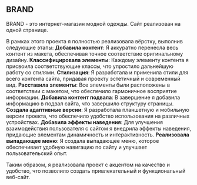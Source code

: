 ## BRAND

BRAND - это интернет-магазин модной одежды. Сайт реализован на одной странице.

В рамках этого проекта я полностью реализовала вёрстку, выполнив следующие этапы:
**Добавила контент**: Я аккуратно перенесла весь контент из макета, обеспечивая точное соответствие оригинальному дизайну.
**Классифицировала элементы**: Каждому элементу контента я присвоила соответствующие классы, что упростило дальнейшую работу со стилями.
**Стилизация**: Я разработала и применила стили для всего контента сайта, придавая проекту эстетичный и современный вид.
**Расставила элементы**: Все элементы были расположены в соответствии с макетом, что обеспечило гармоничное восприятие информации.
**Добавила контент подвала**: В завершение я добавила информацию в подвал сайта, что завершило структуру страницы.
**Создала адаптивные версии**: Я разработала планшетную и мобильную версии проекта, что обеспечило удобство использования на различных устройствах.
**Добавила эффекты наведения**: Для улучшения взаимодействия пользователя с сайтом я внедрила эффекты наведения, придающие элементам динамичность и интерактивность.
**Реализовала выпадающее меню**: Я создала выпадающее меню, которое обеспечивает удобную навигацию по сайту и улучшает пользовательский опыт.

Таким образом, я реализовала проект с акцентом на качество и удобство, что позволило создать привлекательный и функциональный веб-сайт.